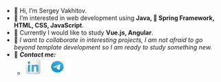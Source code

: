 - 👋 Hi, I’m Sergey Vakhitov.
- 👀 I’m interested in web development using **Java, 🌱 Spring Framework, HTML, CSS, JavaScript**.
- 🔭 Currently I would like to study **Vue.js, Angular**.
- 📌 _I want to collaborate in interesting projects, I am not afraid to go beyond template development so I am ready to study something new._
- 💬 ***Contact me:***
   - [<img alt="alt_text" width="40px" height="40px" src="/linkedin-logo-white-png-image-9.png" />](https://www.linkedin.com/in/sergeyvakhitov/ "Sergey's linkedin profile")
 [<img alt="alt_text" width="65px" height="40px" src="/tg.png" />](https://t.me/AwesomeOs "Sergey's telegram msgr")

<!--
**eXcellenceSPb/eXcellenceSPb** is a ✨ _special_ ✨ repository because its `README.md` (this file) appears on your GitHub profile.

Here are some ideas to get you started:

- 🔭 I’m currently working on ...
- 🌱 I’m currently learning ...
- 👯 I’m looking to collaborate on ...
- 🤔 I’m looking for help with ...
- 💬 Ask me about ...
- 📫 How to reach me: ...
- 😄 Pronouns: ...
- ⚡ Fun fact: ...
-->
